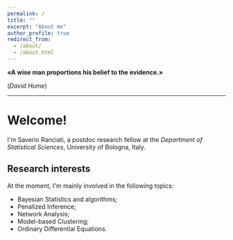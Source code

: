 ```yaml
---
permalink: /
title: ""
excerpt: "About me"
author_profile: true
redirect_from: 
  - /about/
  - /about.html
---
```



**«A wise man proportions his belief to the evidence.»**

(*David Hume*)

---

# Welcome!
I'm Saverio Ranciati, a postdoc research fellow at the *Department of Statistical Sciences*, University of Bologna, Italy.

## Research interests
At the moment, I'm mainly involved in the following topics:
* Bayesian Statistics and algorithms;
* Penalized Inference;
* Network Analysis;
* Model-based Clustering;
* Ordinary Differential Equations.
